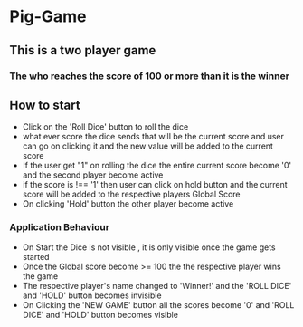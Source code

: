 # Pig-Game
## This is a two player game
### The who reaches the score of 100 or more than it is the winner
## How to start
- Click on the 'Roll Dice' button to roll the dice
- what ever score the dice sends that will be the current score and user can go on clicking it and the new
  value will be added to the current score
- If the user get "1" on rolling the dice the entire current score become '0' and the second player become active
- if the score is !== '1' then user can click on hold button and the current score will be added to the respective players Global Score
- On clicking 'Hold' button the other player become active

### Application Behaviour
- On Start the Dice is not visible , it is only visible once the game gets started
- Once the Global score become >= 100 the the respective player wins the game
- The respective player's name changed to 'Winner!' and the 'ROLL DICE' and 'HOLD' button becomes invisible
- On Clicking the 'NEW GAME' button all the scores become '0' and 'ROLL DICE' and 'HOLD' button becomes visible
